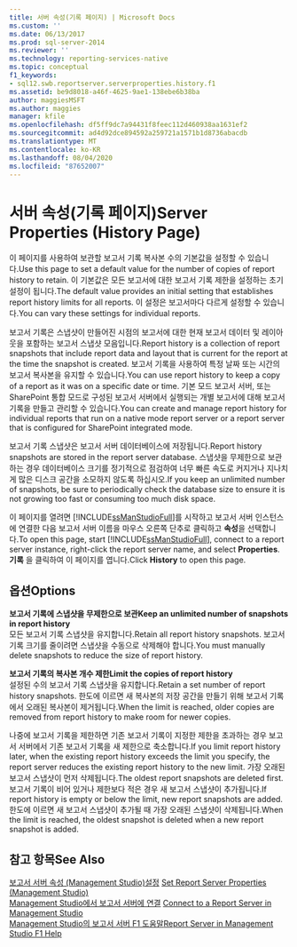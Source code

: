 ```yaml
---
title: 서버 속성(기록 페이지) | Microsoft Docs
ms.custom: ''
ms.date: 06/13/2017
ms.prod: sql-server-2014
ms.reviewer: ''
ms.technology: reporting-services-native
ms.topic: conceptual
f1_keywords:
- sql12.swb.reportserver.serverproperties.history.f1
ms.assetid: be9d8018-a46f-4625-9ae1-138ebe6b38ba
author: maggiesMSFT
ms.author: maggies
manager: kfile
ms.openlocfilehash: df5ff9dc7a94431f8feec112d460938aa1631ef2
ms.sourcegitcommit: ad4d92dce894592a259721a1571b1d8736abacdb
ms.translationtype: MT
ms.contentlocale: ko-KR
ms.lasthandoff: 08/04/2020
ms.locfileid: "87652007"
---
```

# <a name="server-properties-history-page"></a><span data-ttu-id="ee36c-102">서버 속성(기록 페이지)</span><span class="sxs-lookup"><span data-stu-id="ee36c-102">Server Properties (History Page)</span></span>
  <span data-ttu-id="ee36c-103">이 페이지를 사용하여 보관할 보고서 기록 복사본 수의 기본값을 설정할 수 있습니다.</span><span class="sxs-lookup"><span data-stu-id="ee36c-103">Use this page to set a default value for the number of copies of report history to retain.</span></span> <span data-ttu-id="ee36c-104">이 기본값은 모든 보고서에 대한 보고서 기록 제한을 설정하는 초기 설정이 됩니다.</span><span class="sxs-lookup"><span data-stu-id="ee36c-104">The default value provides an initial setting that establishes report history limits for all reports.</span></span> <span data-ttu-id="ee36c-105">이 설정은 보고서마다 다르게 설정할 수 있습니다.</span><span class="sxs-lookup"><span data-stu-id="ee36c-105">You can vary these settings for individual reports.</span></span>  
  
 <span data-ttu-id="ee36c-106">보고서 기록은 스냅샷이 만들어진 시점의 보고서에 대한 현재 보고서 데이터 및 레이아웃을 포함하는 보고서 스냅샷 모음입니다.</span><span class="sxs-lookup"><span data-stu-id="ee36c-106">Report history is a collection of report snapshots that include report data and layout that is current for the report at the time the snapshot is created.</span></span> <span data-ttu-id="ee36c-107">보고서 기록을 사용하여 특정 날짜 또는 시간의 보고서 복사본을 유지할 수 있습니다.</span><span class="sxs-lookup"><span data-stu-id="ee36c-107">You can use report history to keep a copy of a report as it was on a specific date or time.</span></span> <span data-ttu-id="ee36c-108">기본 모드 보고서 서버, 또는 SharePoint 통합 모드로 구성된 보고서 서버에서 실행되는 개별 보고서에 대해 보고서 기록을 만들고 관리할 수 있습니다.</span><span class="sxs-lookup"><span data-stu-id="ee36c-108">You can create and manage report history for individual reports that run on a native mode report server or a report server that is configured for SharePoint integrated mode.</span></span>  
  
 <span data-ttu-id="ee36c-109">보고서 기록 스냅샷은 보고서 서버 데이터베이스에 저장됩니다.</span><span class="sxs-lookup"><span data-stu-id="ee36c-109">Report history snapshots are stored in the report server database.</span></span> <span data-ttu-id="ee36c-110">스냅샷을 무제한으로 보관하는 경우 데이터베이스 크기를 정기적으로 점검하여 너무 빠른 속도로 커지거나 지나치게 많은 디스크 공간을 소모하지 않도록 하십시오.</span><span class="sxs-lookup"><span data-stu-id="ee36c-110">If you keep an unlimited number of snapshots, be sure to periodically check the database size to ensure it is not growing too fast or consuming too much disk space.</span></span>  
  
 <span data-ttu-id="ee36c-111">이 페이지를 열려면 [!INCLUDE[ssManStudioFull](../../includes/ssmanstudiofull-md.md)]를 시작하고 보고서 서버 인스턴스에 연결한 다음 보고서 서버 이름을 마우스 오른쪽 단추로 클릭하고 **속성**을 선택합니다.</span><span class="sxs-lookup"><span data-stu-id="ee36c-111">To open this page, start [!INCLUDE[ssManStudioFull](../../includes/ssmanstudiofull-md.md)], connect to a report server instance, right-click the report server name, and select **Properties**.</span></span> <span data-ttu-id="ee36c-112">**기록** 을 클릭하여 이 페이지를 엽니다.</span><span class="sxs-lookup"><span data-stu-id="ee36c-112">Click **History** to open this page.</span></span>  
  
## <a name="options"></a><span data-ttu-id="ee36c-113">옵션</span><span class="sxs-lookup"><span data-stu-id="ee36c-113">Options</span></span>  
 <span data-ttu-id="ee36c-114">**보고서 기록에 스냅샷을 무제한으로 보관**</span><span class="sxs-lookup"><span data-stu-id="ee36c-114">**Keep an unlimited number of snapshots in report history**</span></span>  
 <span data-ttu-id="ee36c-115">모든 보고서 기록 스냅샷을 유지합니다.</span><span class="sxs-lookup"><span data-stu-id="ee36c-115">Retain all report history snapshots.</span></span> <span data-ttu-id="ee36c-116">보고서 기록 크기를 줄이려면 스냅샷을 수동으로 삭제해야 합니다.</span><span class="sxs-lookup"><span data-stu-id="ee36c-116">You must manually delete snapshots to reduce the size of report history.</span></span>  
  
 <span data-ttu-id="ee36c-117">**보고서 기록의 복사본 개수 제한**</span><span class="sxs-lookup"><span data-stu-id="ee36c-117">**Limit the copies of report history**</span></span>  
 <span data-ttu-id="ee36c-118">설정된 수의 보고서 기록 스냅샷을 유지합니다.</span><span class="sxs-lookup"><span data-stu-id="ee36c-118">Retain a set number of report history snapshots.</span></span> <span data-ttu-id="ee36c-119">한도에 이르면 새 복사본의 저장 공간을 만들기 위해 보고서 기록에서 오래된 복사본이 제거됩니다.</span><span class="sxs-lookup"><span data-stu-id="ee36c-119">When the limit is reached, older copies are removed from report history to make room for newer copies.</span></span>  
  
 <span data-ttu-id="ee36c-120">나중에 보고서 기록을 제한하면 기존 보고서 기록이 지정한 제한을 초과하는 경우 보고서 서버에서 기존 보고서 기록을 새 제한으로 축소합니다.</span><span class="sxs-lookup"><span data-stu-id="ee36c-120">If you limit report history later, when the existing report history exceeds the limit you specify, the report server reduces the existing report history to the new limit.</span></span> <span data-ttu-id="ee36c-121">가장 오래된 보고서 스냅샷이 먼저 삭제됩니다.</span><span class="sxs-lookup"><span data-stu-id="ee36c-121">The oldest report snapshots are deleted first.</span></span> <span data-ttu-id="ee36c-122">보고서 기록이 비어 있거나 제한보다 적은 경우 새 보고서 스냅샷이 추가됩니다.</span><span class="sxs-lookup"><span data-stu-id="ee36c-122">If report history is empty or below the limit, new report snapshots are added.</span></span> <span data-ttu-id="ee36c-123">한도에 이르면 새 보고서 스냅샷이 추가될 때 가장 오래된 스냅샷이 삭제됩니다.</span><span class="sxs-lookup"><span data-stu-id="ee36c-123">When the limit is reached, the oldest snapshot is deleted when a new report snapshot is added.</span></span>  
  
## <a name="see-also"></a><span data-ttu-id="ee36c-124">참고 항목</span><span class="sxs-lookup"><span data-stu-id="ee36c-124">See Also</span></span>  
 <span data-ttu-id="ee36c-125">[보고서 서버 속성 &#40;Management Studio&#41;설정](set-report-server-properties-management-studio.md) </span><span class="sxs-lookup"><span data-stu-id="ee36c-125">[Set Report Server Properties &#40;Management Studio&#41;](set-report-server-properties-management-studio.md) </span></span>  
 <span data-ttu-id="ee36c-126">[Management Studio에서 보고서 서버에 연결](connect-to-a-report-server-in-management-studio.md) </span><span class="sxs-lookup"><span data-stu-id="ee36c-126">[Connect to a Report Server in Management Studio](connect-to-a-report-server-in-management-studio.md) </span></span>  
 [<span data-ttu-id="ee36c-127">Management Studio의 보고서 서버 F1 도움말</span><span class="sxs-lookup"><span data-stu-id="ee36c-127">Report Server in Management Studio F1 Help</span></span>](report-server-in-management-studio-f1-help.md)  
  
  
